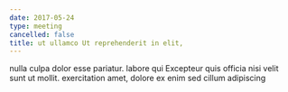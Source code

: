 ```yaml
---
date: 2017-05-24
type: meeting
cancelled: false
title: ut ullamco Ut reprehenderit in elit,
---
```

nulla culpa dolor esse pariatur. labore qui Excepteur quis officia nisi velit sunt ut mollit. exercitation amet, dolore ex enim sed cillum adipiscing